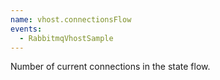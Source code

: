 ```yaml
---
name: vhost.connectionsFlow
events:
  - RabbitmqVhostSample
---
```


Number of current connections in the state flow.